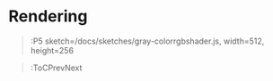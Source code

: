 # Rendering

> :P5 sketch=/docs/sketches/gray-colorrgbshader.js, width=512, height=256

> :ToCPrevNext